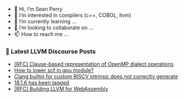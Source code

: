 - 👋 Hi, I’m Sean Perry
- 👀 I’m interested in compilers (c++, COBOL, llvm)
- 🌱 I’m currently learning ...
- 💞️ I’m looking to collaborate on ...
- 📫 How to reach me ...

<!---
s66perry/s66perry is a ✨ special ✨ repository because its `README.md` (this file) appears on your GitHub profile.
You can click the Preview link to take a look at your changes.
--->
### 📕 Latest LLVM Discourse Posts

<!-- DISCOURSE-LLVM:START -->
- [[RFC] Clause-based representation of OpenMP dialect operations](https://discourse.llvm.org/t/rfc-clause-based-representation-of-openmp-dialect-operations/79053#post_2)
- [How to lower scf in gpu module?](https://discourse.llvm.org/t/how-to-lower-scf-in-gpu-module/79078#post_1)
- [Clang builtin for custom RISCV intrinsic does not correclty generate](https://discourse.llvm.org/t/clang-builtin-for-custom-riscv-intrinsic-does-not-correclty-generate/79076#post_1)
- [18.1.6 has been tagged](https://discourse.llvm.org/t/18-1-6-has-been-tagged/79069#post_3)
- [[RFC] Building LLVM for WebAssembly](https://discourse.llvm.org/t/rfc-building-llvm-for-webassembly/79073#post_2)
<!-- DISCOURSE-LLVM:END -->
